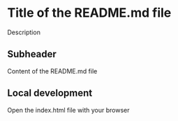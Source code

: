 # Title of the README.md file

Description

## Subheader

Content of the README.md file

## Local development

Open the index.html file with your browser